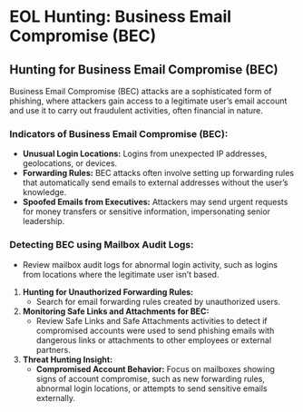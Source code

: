 # EOL Hunting: Business Email Compromise (BEC)

## **Hunting for Business Email Compromise (BEC)**

Business Email Compromise (BEC) attacks are a sophisticated form of phishing, where attackers gain access to a legitimate user’s email account and use it to carry out fraudulent activities, often financial in nature.

### **Indicators of Business Email Compromise (BEC):**

* **Unusual Login Locations:** Logins from unexpected IP addresses, geolocations, or devices.
* **Forwarding Rules:** BEC attacks often involve setting up forwarding rules that automatically send emails to external addresses without the user’s knowledge.
* **Spoofed Emails from Executives:** Attackers may send urgent requests for money transfers or sensitive information, impersonating senior leadership.

### **Detecting BEC using Mailbox Audit Logs:**

* Review mailbox audit logs for abnormal login activity, such as logins from locations where the legitimate user isn’t based.

1. **Hunting for Unauthorized Forwarding Rules:**
   * Search for email forwarding rules created by unauthorized users.
2. **Monitoring Safe Links and Attachments for BEC:**
   * Review Safe Links and Safe Attachments activities to detect if compromised accounts were used to send phishing emails with dangerous links or attachments to other employees or external partners.
3. **Threat Hunting Insight:**
   * **Compromised Account Behavior:** Focus on mailboxes showing signs of account compromise, such as new forwarding rules, abnormal login locations, or attempts to send sensitive emails externally.
